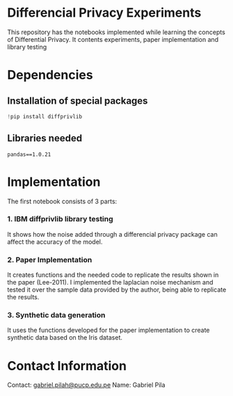 # Differencial Privacy Experiments
This repository has the notebooks implemented while learning the concepts of Differential Privacy. It contents experiments, paper implementation and library testing 

# Dependencies
## Installation of special packages
```python
!pip install diffprivlib
```
## Libraries needed
`pandas==1.0.21`


# Implementation
The first notebook consists of 3 parts:
### 1. IBM diffprivlib library testing
It shows how the noise added through a differencial privacy package can affect the accuracy of the model.

### 2. Paper Implementation
It creates functions and the needed code to replicate the results shown in the paper (Lee-2011).
I implemented the laplacian noise mechanism and tested it over the sample data provided by the author, being able to replicate the results.

### 3. Synthetic data generation
It uses the functions developed for the paper implementation to create synthetic data based on the Iris dataset.


# Contact Information
Contact: gabriel.pilah@pucp.edu.pe
Name: Gabriel Pila  
